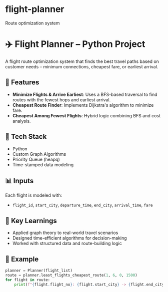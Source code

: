 # flight-planner
Route optimization system 

# ✈️ Flight Planner – Python Project

A flight route optimization system that finds the best travel paths based on customer needs – minimum connections, cheapest fare, or earliest arrival.

## 🚀 Features
- **Minimize Flights & Arrive Earliest**: Uses a BFS-based traversal to find routes with the fewest hops and earliest arrival.
- **Cheapest Route Finder**: Implements Dijkstra's algorithm to minimize fare.
- **Cheapest Among Fewest Flights**: Hybrid logic combining BFS and cost analysis.

## 🧰 Tech Stack
- Python
- Custom Graph Algorithms
- Priority Queue (heapq)
- Time-stamped data modeling

## 📊 Inputs
Each flight is modeled with:
- `flight_id`, `start_city`, `departure_time`, `end_city`, `arrival_time`, `fare`

## 🧠 Key Learnings
- Applied graph theory to real-world travel scenarios
- Designed time-efficient algorithms for decision-making
- Worked with structured data and route-building logic

## 📎 Example
```python
planner = Planner(flight_list)
route = planner.least_flights_cheapest_route(1, 6, 0, 1500)
for flight in route:
    print(f"{flight.flight_no}: {flight.start_city} -> {flight.end_city} | ₹{flight.fare}")
